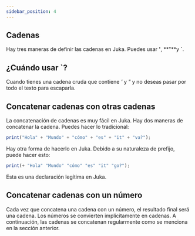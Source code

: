 ```yaml
---
sidebar_position: 4
---
```


## Cadenas
Hay tres maneras de definir las cadenas en Juka. Puedes usar **'**, **"**y **`**.

## ¿Cuándo usar **`**?
Cuando tienes una cadena cruda que contiene *'* y *"* y no deseas pasar por todo el texto para escaparla.

## Concatenar cadenas con otras cadenas
La concatenación de cadenas es muy fácil en Juka. Hay dos maneras de concatenar la cadena. Puedes hacer lo tradicional:


```jsx
print("Hola" + "Mundo" + "cómo" + "es" + "it" + "va?");
```

Hay otra forma de hacerlo en Juka. Debido a su naturaleza de prefijo, puede hacer esto:
```jsx
print(+ "Hola" "Mundo" "cómo" "es" "it" "go?");
```

Esta es una declaración legítima en Juka.

## Concatenar cadenas con un número

Cada vez que concatena una cadena con un número, el resultado final será una cadena. Los números se convierten implícitamente en cadenas. A continuación, las cadenas se concatenan regularmente como se menciona en la sección anterior.
